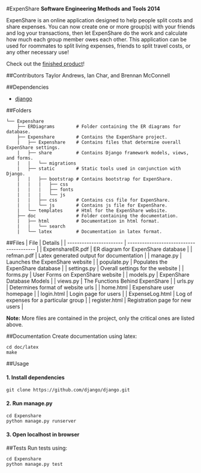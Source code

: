 #ExpenShare 
**Software Engineering Methods and Tools 2014**

ExpenShare is an online application designed to help people split costs and share expenses. You can now create one or more group(s) with your friends and log your transactions, then let ExpenShare do the work and calculate how much each group member owes each other. This application can be used for roommates to split living expenses, friends to split travel costs, or any other necessary use!

Check out the [finished product](http:www.google.com)!

##Contributors
Taylor Andrews, Ian Char, and Brennan McConnell

##Dependencies
 * [django](https://www.djangoproject.com/)

##Folders
```
└── Expenshare
    ├── ERDiagrams        # Folder containing the ER diagrams for database.
    ├── Expenshare        # Contains the ExpenShare project.
    |	├── Expenshare    # Contains files that determine overall ExpenShare settings.
    |	├── share         # Contains Django framework models, views, and forms. 
    |   |   └── migrations
    |	├── static        # Static tools used in conjunction with Django. 
    |   |   ├── bootstrap # Contains bootstrap for ExpenShare.
    |   |   |   ├── css
    |   |   |   ├── fonts
    |   |   |   └── js
    |   |   ├── css       # Contains css file for ExpenShare.
    |   |   └── js        # Contains js file for ExpenShare.
    |   └── templates     # Html for the ExpenShare website.
    ├── doc               # Folder containing the documentation.
    |	├── html          # Documentation in html format.
    |   |   └── search
    |   └── latex         # Documentation in latex format.
```

##Files
| File                    | Details                                  |
| ----------------------- | ---------------------------------------- |
| ExpenshareER.pdf        | ER diagram for ExpenShare database       |
| refman.pdf              | Latex generated output for documentation |
| manage.py               | Launches the ExpenShare website          | 
| populate.py             | Populates the ExpenShare database        |
| settings.py             | Overall settings for the website         |
| forms.py                | User Forms on ExpenShare website         |
| models.py               | ExpenShare Database Models               |
| views.py                | The Functions Behind ExpenShare          |
| urls.py                 | Determines format of website urls        |
| home.html               | Expenshare user homepage                 |
| login.html              | Login page for users                     |
| ExpenseLog.html         | Log of expenses for a particular group   |
| register.html           | Registration page for new users          |

**Note:** More files are contained in the project, only the critical ones are listed above. 

##Documentation
Create documentation using latex:
```
cd doc/latex
make
```

##Usage

#### 1. Install dependencies
```
git clone https://github.com/django/django.git
```

#### 2. Run manage.py
```
cd Expenshare
python manage.py runserver
```

#### 3. Open localhost in browser

##Tests
Run tests using: 

```
cd Expenshare
python manage.py test
```













